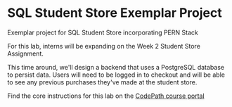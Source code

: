 # SQL Student Store Exemplar Project

Exemplar project for SQL Student Store incorporating PERN Stack

For this lab, interns will be expanding on the Week 2 Student Store Assignment.

This time around, we'll design a backend that uses a PostgreSQL database to persist data. Users will need to be logged in to checkout and will be able to see any previous purchases they've made at the student store.

Find the core instructions for this lab on the [CodePath course portal](https://courses.codepath.org/courses/summer_internship_for_tech_excellence/unit/13#!lab)
